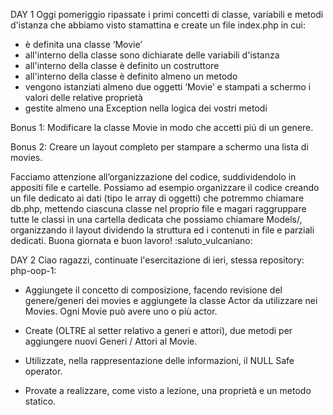 DAY 1
Oggi pomeriggio ripassate i primi concetti di classe, variabili e metodi d'istanza che abbiamo visto stamattina e create un file index.php in cui:

- è definita una classe ‘Movie’
- all'interno della classe sono dichiarate delle variabili d'istanza
- all'interno della classe è definito un costruttore
- all'interno della classe è definito almeno un metodo
- vengono istanziati almeno due oggetti ‘Movie’ e stampati a schermo i valori delle relative proprietà
- gestite almeno una Exception nella logica dei vostri metodi

Bonus 1:
Modificare la classe Movie in modo che accetti piú di un genere.

Bonus 2:
Creare un layout completo per stampare a schermo una lista di movies.

Facciamo attenzione all’organizzazione del codice, suddividendolo in appositi file e cartelle. Possiamo ad esempio organizzare il codice
creando un file dedicato ai dati (tipo le array di oggetti) che potremmo chiamare db.php, mettendo ciascuna classe nel proprio file e magari raggruppare tutte le classi in una cartella dedicata che possiamo chiamare Models/, organizzando il layout dividendo la struttura ed i contenuti in file e parziali dedicati.
Buona giornata e buon lavoro! :saluto_vulcaniano:

DAY 2
Ciao ragazzi,
continuate l'esercitazione di ieri, stessa repository: php-oop-1:

- Aggiungete il concetto di composizione, facendo revisione del genere/generi dei movies e aggiungete la classe Actor da utilizzare nei Movies.
  Ogni Movie può avere uno o più actor.

- Create (OLTRE al setter relativo a generi e attori), due metodi per aggiungere nuovi Generi / Attori al Movie.

- Utilizzate, nella rappresentazione delle informazioni, il NULL Safe operator.

- Provate a realizzare, come visto a lezione, una proprietà e un metodo statico.
